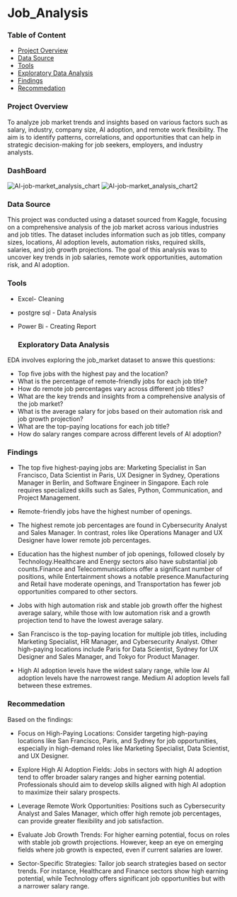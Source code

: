 # Job_Analysis

### Table of Content
- [Project Overview](#project-overview)
- [Data Source](data-source)
- [Tools](#tools)
- [Exploratory Data Analysis](#exploratory-data-analysis)
- [Findings](#findings)
- [Recommedation](#recommedation)
  
### Project Overview

To analyze job market trends and insights based on various factors such as salary, industry, company size, AI adoption, and remote work flexibility. The aim is to identify patterns, correlations, and opportunities that can help in strategic decision-making for job seekers, employers, and industry analysts.

### DashBoard 
![AI-job-market_analysis_chart](https://github.com/user-attachments/assets/9799e663-a2eb-4284-bb3b-da0993dbce56)
![AI-job-market_analysis_chart2](https://github.com/user-attachments/assets/f6ccd1f7-59f3-4696-8bc9-7ff4efdf7ccf)

### Data Source 
This project was conducted using a dataset sourced from Kaggle, focusing on a comprehensive analysis of the job market across various industries and job titles. The dataset includes information such as job titles, company sizes, locations, AI adoption levels, automation risks, required skills, salaries, and job growth projections. The goal of this analysis was to uncover key trends in job salaries, remote work opportunities, automation risk, and AI adoption.

### Tools
- Excel- Cleaning
- postgre sql - Data Analysis
- Power Bi - Creating Report

  ### Exploratory Data Analysis
 EDA involves exploring the job_market dataset to answe this questions:
  - Top five jobs with the highest pay and the location?
  - What is the percentage of remote-friendly jobs for each job title?
  - How do remote job percentages vary across different job titles?
  - What are the key trends and insights from a comprehensive analysis of the job market?
  - What is the average salary for jobs based on their automation risk and job growth projection?
  - What are the top-paying locations for each job title?
  - How do salary ranges compare across different levels of AI adoption?
 
  ### Findings

  - The top five highest-paying jobs are: Marketing Specialist in San Francisco, Data Scientist in Paris, UX Designer in Sydney, Operations Manager in Berlin, and Software Engineer in Singapore. Each role requires specialized skills such as Sales, Python, Communication, and Project Management.
 
  - Remote-friendly jobs have the highest number of openings.
 
  - The highest remote job percentages are found in Cybersecurity Analyst and Sales Manager. In contrast, roles like Operations Manager and UX Designer have lower remote job percentages.
 
  - Education has the highest number of job openings, followed closely by Technology.Healthcare and Energy sectors also have substantial job counts.Finance and Telecommunications offer a significant number of positions, while Entertainment shows a notable presence.Manufacturing and Retail have moderate openings, and Transportation has fewer job opportunities compared to other sectors.
 
  - Jobs with high automation risk and stable job growth offer the highest average salary, while those with low automation risk and a growth projection tend to have the lowest average salary.
 
  - San Francisco is the top-paying location for multiple job titles, including Marketing Specialist, HR Manager, and Cybersecurity Analyst. Other high-paying locations include Paris for Data Scientist, Sydney for UX Designer and Sales Manager, and Tokyo for Product Manager.
 
  - High AI adoption levels have the widest salary range, while low AI adoption levels have the narrowest range. Medium AI adoption levels fall between these extremes.
 
  ### Recommedation
  Based on the findings:
  
- Focus on High-Paying Locations: Consider targeting high-paying locations like San Francisco, Paris, and Sydney for job opportunities, especially in high-demand roles like Marketing Specialist, Data Scientist, and UX Designer.

- Explore High AI Adoption Fields: Jobs in sectors with high AI adoption tend to offer broader salary ranges and higher earning potential. Professionals should aim to develop skills aligned with high AI adoption to maximize their salary prospects.

- Leverage Remote Work Opportunities: Positions such as Cybersecurity Analyst and Sales Manager, which offer high remote job percentages, can provide greater flexibility and job satisfaction. 

- Evaluate Job Growth Trends: For higher earning potential, focus on roles with stable job growth projections. However, keep an eye on emerging fields where job growth is expected, even if current salaries are lower.

- Sector-Specific Strategies: Tailor job search strategies based on sector trends. For instance, Healthcare and Finance sectors show high earning potential, while Technology offers significant job opportunities but with a narrower salary range.
